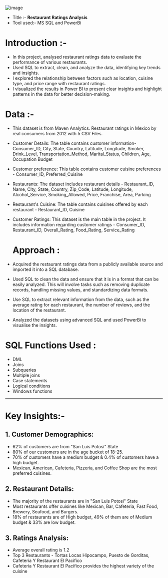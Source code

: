 ![image](https://github.com/user-attachments/assets/ad2b662a-c330-4a30-b89e-56fea2dcea99)

* Title :-  **Restaurant Ratings Analysis**
* Tool used:- MS SQL and PowerBi

 # Introduction :- 
- In this project, analysed restaurant ratings data to evaluate the performance of various restaurants.
- Used SQL to extract, clean, and analyze the data, identifying key trends and insights.
- I explored the relationship between factors such as location, cuisine type, and price range with restaurant ratings.
- I visualized the results in Power BI to present clear insights and highlight patterns in the data for better decision-making.

# Data :- 
- This dataset is from Maven Analytics. Restaurant ratings in Mexico by real consumers from 2012 with 5 CSV Files.
- Customer Details: The table contains customer information- Consumer_ID,	City,	State,	Country,	Latitude,	Longitude,	Smoker,	Drink_Level,	Transportation_Method,	Marital_Status,	Children,	Age,	Occupation	Budget
- Customer preference: This table contains customer cuisine preferences - Consumer_ID,	Preferred_Cuisine
- Restaurants: The dataset includes restaurant details - Restaurant_ID,	Name,	City,	State,	Country,	Zip_Code,	Latitude,	Longitude,	Alcohol_Service,	Smoking_Allowed,	Price,	Franchise,	Area,	Parking
- Restaurant's Cuisine: The table contains cuisines offered by each restaurant - Restaurant_ID,	Cuisine
- Customer Ratings: This dataset is the main table in the project. It includes information regarding customer ratings - Consumer_ID,	Restaurant_ID,	Overall_Rating,	Food_Rating,	Service_Rating

  # Approach :
- Acquired the restaurant ratings data from a publicly available source and imported it into a SQL database.
- Used SQL to clean the data and ensure that it is in a format that can be easily analyzed. This will involve tasks such as removing duplicate records, handling missing values, and standardizing data formats.
- Use SQL to extract relevant information from the data, such as the average rating for each restaurant, the number of reviews, and the location of the restaurant.
- Analyzed the datasets using advanced SQL and used PowerBi to visualise the insights.

# SQL Functions Used :
- DML
- Joins
- Subqueries
- Multiple joins
- Case statements
- Logical conditions
- Windows functions

-------
# Key Insights:-
## 1. Customer Demographics:
- 62% of customers are from "San Luis Potosi" State
- 80% of our customers are in the age bucket of 18-25.
- 70% of customers have a medium budget & 0.4% of customers have a high budget.
- Mexican, American, Cafeteria, Pizzeria, and Coffee Shop are the most preferred cuisines.

## 2. Restaurant Details:
- The majority of the restaurants are in "San Luis Potosi" State
- Most restaurants offer cuisines like Mexican, Bar, Cafeteria, Fast Food, Brewery, Seafood, and Burgers.
- 18% of restaurants are of High budget, 49% of them are of Medium budget & 33% are low budget.

## 3. Ratings Analysis:
- Average overall rating is 1.2
- Top 3 Restaurants - Tortas Locas Hipocampo, Puesto de Gorditas, Cafeteria Y Restaurant El Pacifico
- Cafeteria Y Restaurant El Pacifico provides the highest variety of the cuisine







  

  


    
